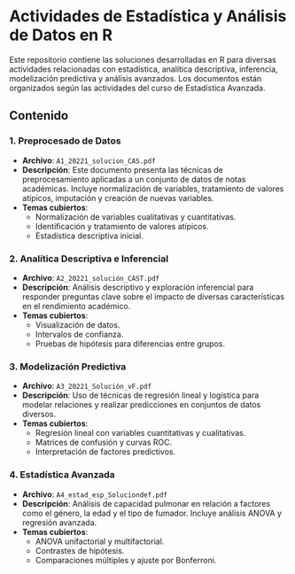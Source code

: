 # Actividades de Estadística y Análisis de Datos en R

Este repositorio contiene las soluciones desarrolladas en R para diversas actividades relacionadas con estadística, analítica descriptiva, inferencia, modelización predictiva y análisis avanzados. Los documentos están organizados según las actividades del curso de Estadística Avanzada.

## Contenido

### 1. Preprocesado de Datos
- **Archivo**: `A1_20221_solucion_CAS.pdf`
- **Descripción**: Este documento presenta las técnicas de preprocesamiento aplicadas a un conjunto de datos de notas académicas. Incluye normalización de variables, tratamiento de valores atípicos, imputación y creación de nuevas variables.
- **Temas cubiertos**:
  - Normalización de variables cualitativas y cuantitativas.
  - Identificación y tratamiento de valores atípicos.
  - Estadística descriptiva inicial.

### 2. Analítica Descriptiva e Inferencial
- **Archivo**: `A2_20221_solución_CAST.pdf`
- **Descripción**: Análisis descriptivo y exploración inferencial para responder preguntas clave sobre el impacto de diversas características en el rendimiento académico.
- **Temas cubiertos**:
  - Visualización de datos.
  - Intervalos de confianza.
  - Pruebas de hipótesis para diferencias entre grupos.

### 3. Modelización Predictiva
- **Archivo**: `A3_20221_Solución_vF.pdf`
- **Descripción**: Uso de técnicas de regresión lineal y logística para modelar relaciones y realizar predicciones en conjuntos de datos diversos.
- **Temas cubiertos**:
  - Regresión lineal con variables cuantitativas y cualitativas.
  - Matrices de confusión y curvas ROC.
  - Interpretación de factores predictivos.

### 4. Estadística Avanzada
- **Archivo**: `A4_estad_esp_Soluciondef.pdf`
- **Descripción**: Análisis de capacidad pulmonar en relación a factores como el género, la edad y el tipo de fumador. Incluye análisis ANOVA y regresión avanzada.
- **Temas cubiertos**:
  - ANOVA unifactorial y multifactorial.
  - Contrastes de hipótesis.
  - Comparaciones múltiples y ajuste por Bonferroni.
